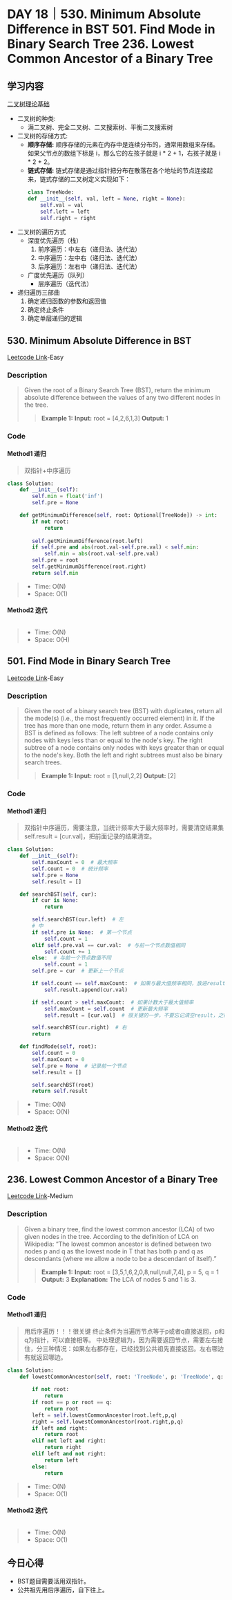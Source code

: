 # DAY 18｜530. Minimum Absolute Difference in BST 501. Find Mode in Binary Search Tree 236. Lowest Common Ancestor of a Binary Tree
## 学习内容
[二叉树理论基础](https://programmercarl.com/%E4%BA%8C%E5%8F%89%E6%A0%91%E7%90%86%E8%AE%BA%E5%9F%BA%E7%A1%80.html#%E7%AE%97%E6%B3%95%E5%85%AC%E5%BC%80%E8%AF%BE)
- 二叉树的种类: 
  - 满二叉树、完全二叉树、二叉搜索树、平衡二叉搜索树
- 二叉树的存储方式: 
  - **顺序存储:** 顺序存储的元素在内存中是连续分布的，通常用数组来存储。如果父节点的数组下标是 i，那么它的左孩子就是 i * 2 + 1，右孩子就是 i * 2 + 2。
  - **链式存储:** 链式存储是通过指针把分布在散落在各个地址的节点连接起来，链式存储的二叉树定义实现如下：
    ``` python
    class TreeNode:
    def __init__(self, val, left = None, right = None):
        self.val = val
        self.left = left
        self.right = right
    ```
- 二叉树的遍历方式
  - 深度优先遍历（栈）
    1. 前序遍历：中左右（递归法、迭代法）
    2. 中序遍历：左中右（递归法、迭代法）
    3. 后序遍历：左右中（递归法、迭代法）
  - 广度优先遍历（队列）
    - 层序遍历（迭代法）
- 递归遍历三部曲
  1. 确定递归函数的参数和返回值
  2. 确定终止条件
  3. 确定单层递归的逻辑
## 530. Minimum Absolute Difference in BST
[Leetcode Link](https://leetcode.cn/problems/minimum-absolute-difference-in-bst/description/)-Easy
### Description
>Given the root of a Binary Search Tree (BST), return the minimum absolute difference between the values of any two different nodes in the tree.
>>**Example 1:**
>>**Input:**
>>root = [4,2,6,1,3]
>>**Output:**
>>1
### Code
#### Method1 递归
>双指针+中序遍历
```python
class Solution:
    def __init__(self):
        self.min = float('inf')
        self.pre = None

    def getMinimumDifference(self, root: Optional[TreeNode]) -> int:
        if not root:
            return 
        
        self.getMinimumDifference(root.left)
        if self.pre and abs(root.val-self.pre.val) < self.min:
            self.min = abs(root.val-self.pre.val)
        self.pre = root
        self.getMinimumDifference(root.right)
        return self.min
```
> - Time: O(N)
> - Space: O(1)
#### Method2 迭代
```python

```
> - Time: O(N)
> - Space: O(H)
## 501. Find Mode in Binary Search Tree
[Leetcode Link](https://leetcode.cn/problems/find-mode-in-binary-search-tree/description/)-Easy
### Description
>Given the root of a binary search tree (BST) with duplicates, return all the mode(s) (i.e., the most frequently occurred element) in it.
>If the tree has more than one mode, return them in any order.
>Assume a BST is defined as follows:
>The left subtree of a node contains only nodes with keys less than or equal to the node's key.
>The right subtree of a node contains only nodes with keys greater than or equal to the node's key.
>Both the left and right subtrees must also be binary search trees.
>>**Example 1:**
>>**Input:**
>>root = [1,null,2,2]
>>**Output:**
>>[2]
### Code
#### Method1 递归
>双指针中序遍历，需要注意，当统计频率大于最大频率时，需要清空结果集self.result = [cur.val]，把前面记录的结果清空。
```python
class Solution:
    def __init__(self):
        self.maxCount = 0  # 最大频率
        self.count = 0  # 统计频率
        self.pre = None
        self.result = []

    def searchBST(self, cur):
        if cur is None:
            return

        self.searchBST(cur.left)  # 左
        # 中
        if self.pre is None:  # 第一个节点
            self.count = 1
        elif self.pre.val == cur.val:  # 与前一个节点数值相同
            self.count += 1
        else:  # 与前一个节点数值不同
            self.count = 1
        self.pre = cur  # 更新上一个节点

        if self.count == self.maxCount:  # 如果与最大值频率相同，放进result中
            self.result.append(cur.val)

        if self.count > self.maxCount:  # 如果计数大于最大值频率
            self.maxCount = self.count  # 更新最大频率
            self.result = [cur.val]  # 很关键的一步，不要忘记清空result，之前result里的元素都失效了

        self.searchBST(cur.right)  # 右
        return

    def findMode(self, root):
        self.count = 0
        self.maxCount = 0
        self.pre = None  # 记录前一个节点
        self.result = []

        self.searchBST(root)
        return self.result
```
> - Time: O(N)
> - Space: O(N)
#### Method2 迭代
```python

```
> - Time: O(N)
> - Space: O(N)
## 236. Lowest Common Ancestor of a Binary Tree
[Leetcode Link](https://leetcode.cn/problems/lowest-common-ancestor-of-a-binary-tree/description/)-Medium
### Description
>Given a binary tree, find the lowest common ancestor (LCA) of two given nodes in the tree.
>According to the definition of LCA on Wikipedia:
>“The lowest common ancestor is defined between two nodes p and q as the lowest node in T that has both p and q as descendants
>(where we allow a node to be a descendant of itself).”
>>**Example 1:**
>>**Input:**
>>root = [3,5,1,6,2,0,8,null,null,7,4], p = 5, q = 1
>>**Output:**
>>3
>>**Explanation:**
>>The LCA of nodes 5 and 1 is 3.
### Code
#### Method1 递归
>用后序遍历！！！很关键
>终止条件为当遍历节点等于p或者q直接返回，p和q为指针，可以直接相等。
>中处理逻辑为，因为需要返回节点，需要左右接住，分三种情况：如果左右都存在，已经找到公共祖先直接返回。左右哪边有就返回哪边。
```python
class Solution:
    def lowestCommonAncestor(self, root: 'TreeNode', p: 'TreeNode', q: 'TreeNode') -> 'TreeNode':
        
        if not root:
            return 
        if root == p or root == q:
            return root
        left = self.lowestCommonAncestor(root.left,p,q)
        right = self.lowestCommonAncestor(root.right,p,q)
        if left and right:
            return root
        elif not left and right:
            return right
        elif left and not right:
            return left
        else:
            return 
```
> - Time: O(N)
> - Space: O(1)
#### Method2 迭代
```python

```
> - Time: O(N)
> - Space: O(1)
## 今日心得
- BST题目需要活用双指针。
- 公共祖先用后序遍历，自下往上。
